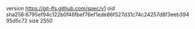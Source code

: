 version https://git-lfs.github.com/spec/v1
oid sha256:6795ef94c122b0f46fbef76ef1ede86f527d31c74c24257d8f3eeb39495d5c72
size 2550
